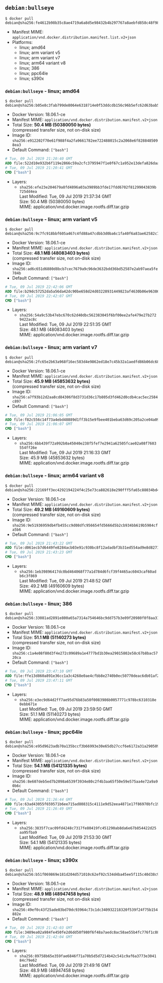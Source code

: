 ## `debian:bullseye`

```console
$ docker pull debian@sha256:fe4612b98b35c8ae4719a6a8d5e98432b4b297767a8aebfd858c48f98ecebb7b
```

-	Manifest MIME: `application/vnd.docker.distribution.manifest.list.v2+json`
-	Platforms:
	-	linux; amd64
	-	linux; arm variant v5
	-	linux; arm variant v7
	-	linux; arm64 variant v8
	-	linux; 386
	-	linux; ppc64le
	-	linux; s390x

### `debian:bullseye` - linux; amd64

```console
$ docker pull debian@sha256:b05e8c3fab799de8064e6318714e0f53ddcdb156c96b5efc62d63bab5de464b3
```

-	Docker Version: 18.06.1-ce
-	Manifest MIME: `application/vnd.docker.distribution.manifest.v2+json`
-	Total Size: **50.4 MB (50380050 bytes)**  
	(compressed transfer size, not on-disk size)
-	Image ID: `sha256:e912202f70e61f988f4a2fa9661782ee722488015c2a2068e6f8288485098ea3`
-	Default Command: `["bash"]`

```dockerfile
# Tue, 09 Jul 2019 21:20:40 GMT
ADD file:522d10e932b6f119e2866c59a2cfc3795947f1e0f67c1a952e13defa826daa8b in / 
# Tue, 09 Jul 2019 21:20:41 GMT
CMD ["bash"]
```

-	Layers:
	-	`sha256:efe23e204679a8fd4896a03a3989bb3fde17fdd6702f81299043839b725dd4ea`  
		Last Modified: Tue, 09 Jul 2019 21:37:34 GMT  
		Size: 50.4 MB (50380050 bytes)  
		MIME: application/vnd.docker.image.rootfs.diff.tar.gzip

### `debian:bullseye` - linux; arm variant v5

```console
$ docker pull debian@sha256:9c7fc918bbf605a467c4fd88a47cdbb3d0ba6c1fa40f6a83ae62582c78692ff6
```

-	Docker Version: 18.06.1-ce
-	Manifest MIME: `application/vnd.docker.distribution.manifest.v2+json`
-	Total Size: **48.1 MB (48083403 bytes)**  
	(compressed transfer size, not on-disk size)
-	Image ID: `sha256:ad6c651d6880d8bcb7cec7679a9c96de3632bdd36bd52587e2ab97aea5fe784b`
-	Default Command: `["bash"]`

```dockerfile
# Tue, 09 Jul 2019 22:42:06 GMT
ADD file:b29dc57252da5a56da42dc90be658d24d03228931449823af4630b06e9638678 in / 
# Tue, 09 Jul 2019 22:42:07 GMT
CMD ["bash"]
```

-	Layers:
	-	`sha256:54a9c53b47ebc670c62d40dbc562383045f6bf00ee2afe479e27b2729422ac8c`  
		Last Modified: Tue, 09 Jul 2019 22:51:35 GMT  
		Size: 48.1 MB (48083403 bytes)  
		MIME: application/vnd.docker.image.rootfs.diff.tar.gzip

### `debian:bullseye` - linux; arm variant v7

```console
$ docker pull debian@sha256:2fc65e2b63a968f16ec583d4e9862ed18e7c45b32a1aedfd86b06dc687246af5
```

-	Docker Version: 18.06.1-ce
-	Manifest MIME: `application/vnd.docker.distribution.manifest.v2+json`
-	Total Size: **45.9 MB (45853632 bytes)**  
	(compressed transfer size, not on-disk size)
-	Image ID: `sha256:a7f93b12d2aa8cd84306f8d3731d36c17b805d3fd462d0cdb4cac5ec2584c897`
-	Default Command: `["bash"]`

```dockerfile
# Tue, 09 Jul 2019 21:06:05 GMT
ADD file:f82c556c14f73a4ebd48889d1ff3b15e9fbee401beba63d69c205a2ce04a0936 in / 
# Tue, 09 Jul 2019 21:06:07 GMT
CMD ["bash"]
```

-	Layers:
	-	`sha256:6bb439f72a992b0a45040e238f5fef7e2941a62505fcae02a08f7603554ff26e`  
		Last Modified: Tue, 09 Jul 2019 21:16:33 GMT  
		Size: 45.9 MB (45853632 bytes)  
		MIME: application/vnd.docker.image.rootfs.diff.tar.gzip

### `debian:bullseye` - linux; arm64 variant v8

```console
$ docker pull debian@sha256:22169ff3ec4292194224f4c25e73ca882618e290fff5fa65c88034bd444ed035
```

-	Docker Version: 18.06.1-ce
-	Manifest MIME: `application/vnd.docker.distribution.manifest.v2+json`
-	Total Size: **49.2 MB (49160609 bytes)**  
	(compressed transfer size, not on-disk size)
-	Image ID: `sha256:9e51936959db4fb455cc9d08dfc956654fd5666d5b2cb934bb619b5984cfa5b6`
-	Default Command: `["bash"]`

```dockerfile
# Tue, 09 Jul 2019 21:43:22 GMT
ADD file:d061ecb7d6449fe8284acb03e91c930bc8f12adadbf3b31ed554ad9e8d82717a in / 
# Tue, 09 Jul 2019 21:43:23 GMT
CMD ["bash"]
```

-	Layers:
	-	`sha256:1eb39896417dc0bd464068f77a1d784d6fcf39f4465ac6043caf60adb6c3f869`  
		Last Modified: Tue, 09 Jul 2019 21:48:52 GMT  
		Size: 49.2 MB (49160609 bytes)  
		MIME: application/vnd.docker.image.rootfs.diff.tar.gzip

### `debian:bullseye` - linux; 386

```console
$ docker pull debian@sha256:33081ad2891e800a65a7314a754646bc9dd757b3e09f20980f0f8aa31b78b6f4
```

-	Docker Version: 18.06.1-ce
-	Manifest MIME: `application/vnd.docker.distribution.manifest.v2+json`
-	Total Size: **51.1 MB (51140273 bytes)**  
	(compressed transfer size, not on-disk size)
-	Image ID: `sha256:c1a4e08f80d3f4e272c09689a1e4777bd1b30ea29015802e58c67b8bac5720ca`
-	Default Command: `["bash"]`

```dockerfile
# Tue, 09 Jul 2019 23:47:10 GMT
ADD file:ffe13d860a891e36cc1a3c4268e0ae4cfbb8e2740b0ec50770deac6db01af204 in / 
# Tue, 09 Jul 2019 23:47:11 GMT
CMD ["bash"]
```

-	Layers:
	-	`sha256:e3ec9d64d2ff7ae95d76b83a50f0083986b0057771c978bc6310318e0ebb671e`  
		Last Modified: Tue, 09 Jul 2019 23:59:50 GMT  
		Size: 51.1 MB (51140273 bytes)  
		MIME: application/vnd.docker.image.rootfs.diff.tar.gzip

### `debian:bullseye` - linux; ppc64le

```console
$ docker pull debian@sha256:e95d9623adb70a135bccf3b66993e30e65db27ccf6e6172a31a2905099cc1779
```

-	Docker Version: 18.06.1-ce
-	Manifest MIME: `application/vnd.docker.distribution.manifest.v2+json`
-	Total Size: **54.1 MB (54121335 bytes)**  
	(compressed transfer size, not on-disk size)
-	Image ID: `sha256:8e607deb5ed7b2098a6539f3934e80c2f4b3aa65f50e59e575aa4e72a9a90b6c`
-	Default Command: `["bash"]`

```dockerfile
# Tue, 09 Jul 2019 21:26:44 GMT
ADD file:63ad43055f659571b6ee715ad808315c4111e9d52eea4871e17f86970bfc19ab in / 
# Tue, 09 Jul 2019 21:26:49 GMT
CMD ["bash"]
```

-	Layers:
	-	`sha256:3835f7cac09fd4248c7317fe80419fc451290ab8da6e67b854422d25aa95fba9`  
		Last Modified: Tue, 09 Jul 2019 21:53:30 GMT  
		Size: 54.1 MB (54121335 bytes)  
		MIME: application/vnd.docker.image.rootfs.diff.tar.gzip

### `debian:bullseye` - linux; s390x

```console
$ docker pull debian@sha256:b51f069869e181d204d571010c62ef92c534d4ba45ee5f115c40d38c940a7fed
```

-	Docker Version: 18.06.1-ce
-	Manifest MIME: `application/vnd.docker.distribution.manifest.v2+json`
-	Total Size: **48.9 MB (48947458 bytes)**  
	(compressed transfer size, not on-disk size)
-	Image ID: `sha256:49ef0c43f25ade03bd70dc93964c73c1dc340932218320f539f24f75b154882e`
-	Default Command: `["bash"]`

```dockerfile
# Tue, 09 Jul 2019 21:42:03 GMT
ADD file:3489ea02a984fe450fe2d6dd50f980f6f48a7aedc8ac58ae55b4fc776f1c8808 in / 
# Tue, 09 Jul 2019 21:42:04 GMT
CMD ["bash"]
```

-	Layers:
	-	`sha256:89758b65e359fae6846f71a70b5d5d7214b42c541c9af6a3773e304184c79e62`  
		Last Modified: Tue, 09 Jul 2019 21:49:16 GMT  
		Size: 48.9 MB (48947458 bytes)  
		MIME: application/vnd.docker.image.rootfs.diff.tar.gzip
